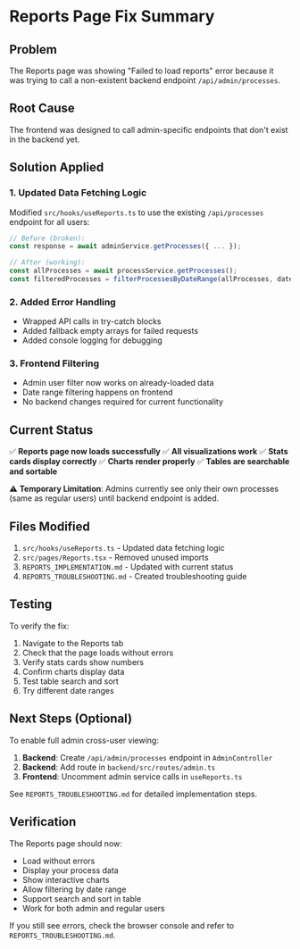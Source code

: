 # Reports Page Fix Summary

## Problem
The Reports page was showing "Failed to load reports" error because it was trying to call a non-existent backend endpoint `/api/admin/processes`.

## Root Cause
The frontend was designed to call admin-specific endpoints that don't exist in the backend yet.

## Solution Applied

### 1. Updated Data Fetching Logic
Modified `src/hooks/useReports.ts` to use the existing `/api/processes` endpoint for all users:

```typescript
// Before (broken):
const response = await adminService.getProcesses({ ... });

// After (working):
const allProcesses = await processService.getProcesses();
const filteredProcesses = filterProcessesByDateRange(allProcesses, dateRange);
```

### 2. Added Error Handling
- Wrapped API calls in try-catch blocks
- Added fallback empty arrays for failed requests
- Added console logging for debugging

### 3. Frontend Filtering
- Admin user filter now works on already-loaded data
- Date range filtering happens on frontend
- No backend changes required for current functionality

## Current Status

✅ **Reports page now loads successfully**
✅ **All visualizations work**
✅ **Stats cards display correctly**
✅ **Charts render properly**
✅ **Tables are searchable and sortable**

⚠️ **Temporary Limitation**: Admins currently see only their own processes (same as regular users) until backend endpoint is added.

## Files Modified

1. `src/hooks/useReports.ts` - Updated data fetching logic
2. `src/pages/Reports.tsx` - Removed unused imports
3. `REPORTS_IMPLEMENTATION.md` - Updated with current status
4. `REPORTS_TROUBLESHOOTING.md` - Created troubleshooting guide

## Testing

To verify the fix:

1. Navigate to the Reports tab
2. Check that the page loads without errors
3. Verify stats cards show numbers
4. Confirm charts display data
5. Test table search and sort
6. Try different date ranges

## Next Steps (Optional)

To enable full admin cross-user viewing:

1. **Backend**: Create `/api/admin/processes` endpoint in `AdminController`
2. **Backend**: Add route in `backend/src/routes/admin.ts`
3. **Frontend**: Uncomment admin service calls in `useReports.ts`

See `REPORTS_TROUBLESHOOTING.md` for detailed implementation steps.

## Verification

The Reports page should now:
- Load without errors
- Display your process data
- Show interactive charts
- Allow filtering by date range
- Support search and sort in table
- Work for both admin and regular users

If you still see errors, check the browser console and refer to `REPORTS_TROUBLESHOOTING.md`.
